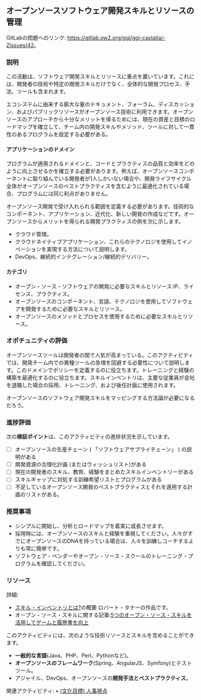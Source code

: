 ## オープンソースソフトウェア開発スキルとリソースの管理

GitLabの問題へのリンク: <https://gitlab.ow2.org/ggi/ggi-castalia/-Zissues/42>。

### 説明

この活動は、ソフトウェア開発スキルとリソースに重点を置いています。これには、開発者の技術や特定の開発スキルだけでなく、全体的な開発プロセス、手法、ツールも含まれます。

エコシステムに由来する膨大な量のドキュメント、フォーラム、ディスカッション、およびパブリックリソースがオープンソース技術に利用できます。オープンソースのアプローチから十分なメリットを得るためには、現在の資産と目標のロードマップを確立して、チーム内の開発スキルやメソッド、ツールに対して一貫性のあるプログラムを設定する必要がある。

#### アプリケーションのドメイン

プログラムが適用されるドメインと、コードとプラクティスの品質と効率をどのように向上させるかを確立する必要があります。例えば、オープンソースコンポーネントに取り組んでいる開発者が1人しかいない場合や、開発ライフサイクル全体がオープンソースのベストプラクティスを含むように最適化されている場合、プログラムには同じ利点がありません。

オープンソース開発で受け入れられる範囲を定義する必要があります。技術的なコンポーネント、アプリケーション、近代化、新しい開発の作成などです。オープンソースからメリットを得られる開発プラクティスの例を次に示します。
- クラウド管理。
- クラウドネイティブアプリケーション、これらのテクノロジを使用してイノベーションを実現する方法について説明します。
- DevOps、継続的インテグレーション/継続的デリバリー。

#### カテゴリ

* オープン・ソース・ソフトウェアの開発に必要なスキルとリソース:IP、ライセンス、プラクティス。
* オープンソースのコンポーネント、言語、テクノロジを使用してソフトウェアを開発するために必要なスキルとリソース。
* オープンソースのメソッドとプロセスを使用するために必要なスキルとリソース。

### オポチュニティの評価

オープンソースツールは開発者の間で人気が高まっている。このアクティビティでは、開発チーム内での異種ツールの急増を回避する必要性について説明します。このドメインでポリシーを定義するのに役立ちます。トレーニングと経験の構築を最適化するのに役立ちます。スキルインベントリは、主要な従業員が会社を退職した場合の採用、トレーニング、および後任計画に使用されます。

オープンソースのソフトウェア開発スキルをマッピングする方法論が必要になるだろう。

### 進捗評価

次の**検証ポイント**は、このアクティビティの進捗状況を示しています。
- [ ] オープンソースの生産チェーン ( 「ソフトウェアサプライチェーン」 ) の説明がある
- [ ] 開発資源の合理化計画 (またはウィッシュリスト)がある
- [ ] 現在の開発者のスキル、教育、経験をまとめたスキルインベントリーがある
- [ ] スキルギャップに対処する訓練希望リストとプログラムがある
- [ ] 不足しているオープンソース開発のベストプラクティスとそれを適用する計画のリストがある。

### 推奨事項

- シンプルに開始し、分析とロードマップを着実に成長させます。
- 採用時には、オープンソースのスキルと経験を重視してください。人々がすでにオープンソースのDNAを持っている場合は、人々を訓練しコーチするよりも常に簡単です。
- ソフトウェア・ベンダーやオープン・ソース・スクールのトレーニング・プログラムを確認してください。

### リソース

詳細:
* [スキル・インベントリとは?](https://managementisajourney.com/management-toolbox-better-decision-making-with-a-skills-inventory)の概要 ロバート・タナーの作品です。
* オープン・ソース・スキルに関する記事:[5つのオープン・ソース・スキルを活用してゲームと履歴書を向上](https://sourceforge.net/blog/5-open-source-skills-game-resume/)

このアクティビティには、次のような技術リソースとスキルを含めることができます。
* **一般的な言語**(Java、PHP、Perl、Pythonなど)。
* **オープンソースのフレームワーク**(Spring、AngularJS、Symfony)とテストツール。
* アジャイル、DevOps、オープンソースの**開発手法とベストプラクティス**。

関連アクティビティ:
• [(文化目標) 人事視点](https://gitlab.ow2.org/ggi/ggi-castalia/-/issues/28)
